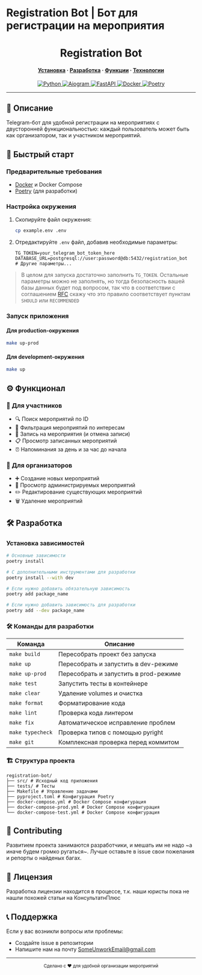 # Registration Bot | Бот для регистрации на мероприятия

<h1 align="center">Registration Bot</h1>
<div><h4 align="center"><a href="#-быстрый-старт">Установка</a> · <a href="#-разработка">Разработка</a> · <a href="#функционал">Функции</a> · <a href="#технологии">Технологии</a></h4></div>

<div align="center">
  <a href="https://www.python.org/">
    <img alt="Python" src="https://img.shields.io/badge/Python-3.10+-blue?logo=python&logoColor=white&style=for-the-badge" />
  </a>
  <a href="https://docs.aiogram.dev/">
    <img alt="Aiogram" src="https://img.shields.io/badge/Aiogram-3.x-green?logo=telegram&logoColor=white&style=for-the-badge" />
  </a>
  <a href="https://fastapi.tiangolo.com/">
    <img alt="FastAPI" src="https://img.shields.io/badge/FastAPI-0.95+-red?logo=fastapi&logoColor=white&style=for-the-badge" />
  </a>
  <a href="https://www.docker.com/">
    <img alt="Docker" src="https://img.shields.io/badge/Docker-✓-blue?logo=docker&logoColor=white&style=for-the-badge" />
  </a>
  <a href="https://python-poetry.org/">
    <img alt="Poetry" src="https://img.shields.io/badge/Poetry-✓-orange?logo=poetry&logoColor=white&style=for-the-badge" />
  </a>
</div>

<hr>

## 📖 Описание

Telegram-бот для удобной регистрации на мероприятиях с двусторонней функциональностью: каждый пользователь может быть как организатором, так и участником мероприятий.

## 🚀 Быстрый старт

### Предварительные требования

- [Docker](https://docs.docker.com/get-docker/) и Docker Compose
- [Poetry](https://python-poetry.org/) (для разработки)

### Настройка окружения

1. Скопируйте файл окружения:
   ```bash
   cp example.env .env
   ```

2. Отредактируйте `.env` файл, добавив необходимые параметры:
   ```env
   TG_TOKEN=your_telegram_bot_token_here
   DATABASE_URL=postgresql://user:password@db:5432/registration_bot
   # Другие параметры...
   ```

> В целом для запуска достаточно заполнить `TG_TOKEN`. Остальные параметры можно не заполнять, но тогда безопасность вашей базы данных будет под вопросом, так что в соответствии с соглашением [RFC](https://datatracker.ietf.org/doc/html/rfc2119.html) скажу что это правило соответствует пунктам `SHOULD` или `RECOMMENDED`

### Запуск приложения

#### Для production-окружения
```bash
make up-prod
```

#### Для development-окружения
```bash
make up
```

## ⚙️ Функционал

### 👥 Для участников
- 🔍 Поиск мероприятий по ID
- 🎯 Фильтрация мероприятий по интересам
- 📝 Запись на мероприятия (и отмена записи)
- 📋 Просмотр записанных мероприятий
- ⏰ Напоминания за день и за час до начала

### 🎪 Для организаторов
- ➕ Создание новых мероприятий
- 👀 Просмотр администрируемых мероприятий
- ✏️ Редактирование существующих мероприятий
- 🗑️ Удаление мероприятий

## 🛠 Разработка

### Установка зависимостей

```bash
# Основные зависимости
poetry install

# С дополнительными инструментами для разработки
poetry install --with dev

# Если нужно добавить обязательную зависимость
poetry add package_name

# Если нужно добавить зависимость для разработки
poetry add --dev package_name
```

### 🛠️ Команды для разработки

| Команда | Описание |
|---------|----------|
| `make build` | Пересобрать проект без запуска |
| `make up` | Пересобрать и запустить в dev-режиме |
| `make up-prod` | Пересобрать и запустить в prod-режиме |
| `make test` | Запустить тесты в контейнере |
| `make clear` | Удаление volumes и очистка |
| `make format` | Форматирование кода |
| `make lint` | Проверка кода линтером |
| `make fix` | Автоматическое исправление проблем |
| `make typecheck` | Проверка типов с помощью pyright |
| `make git` | Комплексная проверка перед коммитом |

### 🏗️ Структура проекта

```
registration-bot/
├── src/ # Исходный код приложения
├── tests/ # Тесты
├── Makefile # Управление задачами
├── pyproject.toml # Конфигурация Poetry
├── docker-compose.yml # Docker Compose конфигурация
├── docker-compose-prod.yml # Docker Compose конфигурация
└── docker-compose-test.yml # Docker Compose конфигурация
```

## 🤝 Contributing
Развитием проекта занимаются разработчики, и мешать им не надо ~а иначе будем громко ругаться~. Лучше оставьте в issue свои пожелания и репорты о найденых багах.

## 📝 Лицензия
Разработка лицензии находится в процессе, т.к. наши юристы пока не нашли похожей статьи на КонсультатнПлюс

## 📞 Поддержка
Если у вас возникли вопросы или проблемы:
- Создайте issue в репозитории
- Напишите нам на почту SomeUnworkEmail@gmail.com

---

<div align="center">
  <sub>Сделано с ❤️ для удобной организации мероприятий</sub>
</div>
